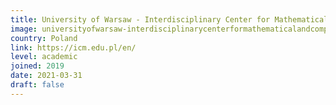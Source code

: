 ```yaml
---
title: University of Warsaw - Interdisciplinary Center for Mathematical and Computational Modelling
image: universityofwarsaw-interdisciplinarycenterformathematicalandcomputationalmodelling.png
country: Poland
link: https://icm.edu.pl/en/
level: academic
joined: 2019
date: 2021-03-31
draft: false
---
```

